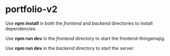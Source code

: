 # portfolio-v2

Use **npm install** in both the *frontend* and *backend* directories to install dependencies.

Use **npm run dev** in the *frontend* directory to start the frontend-thingamajig.

Use **npm run dev** in the *backend* directory to start the server.